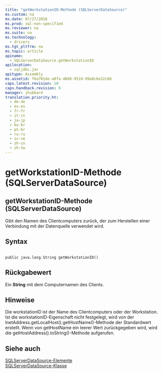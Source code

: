 ```yaml
---
title: "getWorkstationID-Methode (SQLServerDataSource)"
ms.custom: na
ms.date: 07/27/2016
ms.prod: sql-non-specified
ms.reviewer: na
ms.suite: na
ms.technology: 
  - drivers
ms.tgt_pltfrm: na
ms.topic: article
apiname: 
  - SQLServerDataSource.getWorkstationID
apilocation: 
  - sqljdbc.jar
apitype: Assembly
ms.assetid: f6a701de-a8fa-4668-9310-99a8c6e32c88
caps.latest.revision: 10
caps.handback.revision: 9
manager: jhubbard
translation.priority.ht: 
  - de-de
  - es-es
  - fr-fr
  - it-it
  - ja-jp
  - ko-kr
  - pt-br
  - ru-ru
  - sv-se
  - zh-cn
  - zh-tw
---
```

# getWorkstationID-Methode (SQLServerDataSource)
    
## getWorkstationID\-Methode \(SQLServerDataSource\)  
 Gibt den Namen des Clientcomputers zurück, der zum Herstellen einer Verbindung mit der Datenquelle verwendet wird.  
  
## Syntax  
  
```  
  
public java.lang.String getWorkstationID()  
```  
  
## Rückgabewert  
 Ein **String** mit dem Computernamen des Clients.  
  
## Hinweise  
 Die workstationID ist der Name des Clientcomputers oder der Workstation. Ist die workstationID\-Eigenschaft nicht festgelegt, wird von der InetAddress.getLocalHost\(\).getHostName\(\)\-Methode der Standardwert erstellt. Wenn von getHostName ein leerer Wert zurückgegeben wird, wird die getHostAddress\(\).toString\(\)\-Methode aufgerufen.  
  
## Siehe auch  
 [SQLServerDataSource-Elemente](../content/SQLServerDataSource-Members.md)   
 [SQLServerDataSource-Klasse](../content/SQLServerDataSource-Class.md)  
  
  